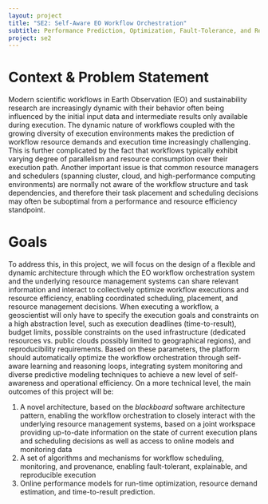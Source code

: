 ```yaml
---
layout: project
title: "SE2: Self-Aware EO Workflow Orchestration"
subtitle: Performance Prediction, Optimization, Fault-Tolerance, and Reproducibility
project: se2
---
```

# Context & Problem Statement
Modern scientific workflows in Earth Observation (EO) and sustainability research are increasingly dynamic with their behavior often being influenced by the initial input data and intermediate results only available during execution.
The dynamic nature of workflows coupled with the growing diversity of execution environments makes the prediction of workflow resource demands and execution time increasingly challenging.
This is further complicated by the fact that workflows typically exhibit varying degree of parallelism and resource consumption over their execution path. 
Another important issue is that common resource managers and schedulers (spanning cluster, cloud, and high-performance computing environments) are normally not aware of the workflow structure and task dependencies, and therefore their task placement and scheduling decisions may often be suboptimal from a performance and resource efficiency standpoint.
# Goals
To address this, in this project, we will focus on the design of a flexible and dynamic architecture through which the EO workflow orchestration system and the underlying resource management systems can share relevant information and interact to collectively optimize workflow executions and resource efficiency, enabling coordinated scheduling, placement, and resource management decisions.
When executing a workflow, a geoscientist will only have to specify the execution goals and constraints on a high abstraction level, such as execution deadlines (time-to-result), budget limits, possible constraints on the used infrastructure (dedicated resources vs. public clouds possibly limited to geographical regions), and reproducibility requirements.
Based on these parameters, the platform should automatically optimize the workflow orchestration through self-aware learning and reasoning loops, integrating system monitoring and diverse predictive modeling techniques to achieve a new level of self-awareness and operational efficiency.
On a more technical level, the main outcomes of this project will be: 
1. A novel architecture, based on the *blackboard* software architecture pattern, enabling the workflow orchestration to closely interact with the underlying resource management systems, based on a joint workspace providing up-to-date information on the state of current execution plans and scheduling decisions as well as access to online models and monitoring data
2. A set of algorithms and mechanisms for workflow scheduling, monitoring, and provenance, enabling fault-tolerant, explainable, and reproducible execution
3. Online performance models for run-time optimization, resource demand estimation, and time-to-result prediction.